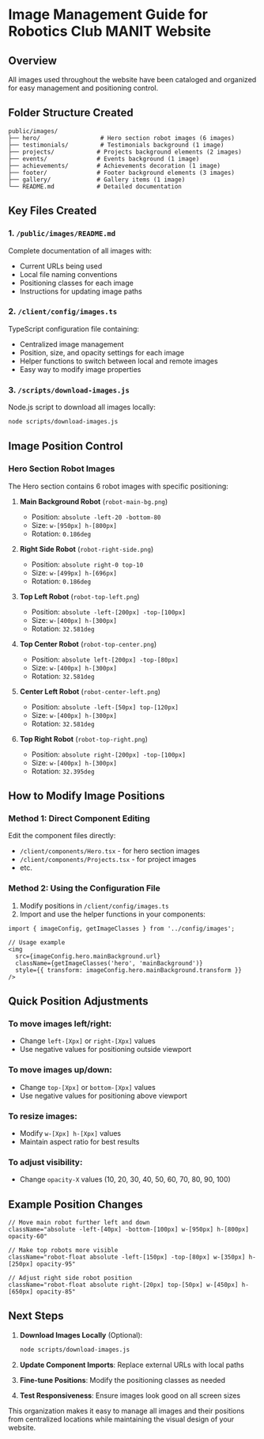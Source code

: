 # Image Management Guide for Robotics Club MANIT Website

## Overview
All images used throughout the website have been cataloged and organized for easy management and positioning control.

## Folder Structure Created
```
public/images/
├── hero/                 # Hero section robot images (6 images)
├── testimonials/         # Testimonials background (1 image)
├── projects/            # Projects background elements (2 images)
├── events/              # Events background (1 image)
├── achievements/        # Achievements decoration (1 image)
├── footer/              # Footer background elements (3 images)
├── gallery/             # Gallery items (1 image)
└── README.md            # Detailed documentation
```

## Key Files Created

### 1. `/public/images/README.md`
Complete documentation of all images with:
- Current URLs being used
- Local file naming conventions
- Positioning classes for each image
- Instructions for updating image paths

### 2. `/client/config/images.ts`
TypeScript configuration file containing:
- Centralized image management
- Position, size, and opacity settings for each image
- Helper functions to switch between local and remote images
- Easy way to modify image properties

### 3. `/scripts/download-images.js`
Node.js script to download all images locally:
```bash
node scripts/download-images.js
```

## Image Position Control

### Hero Section Robot Images
The Hero section contains 6 robot images with specific positioning:

1. **Main Background Robot** (`robot-main-bg.png`)
   - Position: `absolute -left-20 -bottom-80`
   - Size: `w-[950px] h-[800px]`
   - Rotation: `0.186deg`

2. **Right Side Robot** (`robot-right-side.png`)
   - Position: `absolute right-0 top-10`
   - Size: `w-[499px] h-[696px]`
   - Rotation: `0.186deg`

3. **Top Left Robot** (`robot-top-left.png`)
   - Position: `absolute -left-[200px] -top-[100px]`
   - Size: `w-[400px] h-[300px]`
   - Rotation: `32.581deg`

4. **Top Center Robot** (`robot-top-center.png`)
   - Position: `absolute left-[200px] -top-[80px]`
   - Size: `w-[400px] h-[300px]`
   - Rotation: `32.581deg`

5. **Center Left Robot** (`robot-center-left.png`)
   - Position: `absolute -left-[50px] top-[120px]`
   - Size: `w-[400px] h-[300px]`
   - Rotation: `32.581deg`

6. **Top Right Robot** (`robot-top-right.png`)
   - Position: `absolute right-[200px] -top-[100px]`
   - Size: `w-[400px] h-[300px]`
   - Rotation: `32.395deg`

## How to Modify Image Positions

### Method 1: Direct Component Editing
Edit the component files directly:
- `/client/components/Hero.tsx` - for hero section images
- `/client/components/Projects.tsx` - for project images
- etc.

### Method 2: Using the Configuration File
1. Modify positions in `/client/config/images.ts`
2. Import and use the helper functions in your components:

```tsx
import { imageConfig, getImageClasses } from '../config/images';

// Usage example
<img
  src={imageConfig.hero.mainBackground.url}
  className={getImageClasses('hero', 'mainBackground')}
  style={{ transform: imageConfig.hero.mainBackground.transform }}
/>
```

## Quick Position Adjustments

### To move images left/right:
- Change `left-[Xpx]` or `right-[Xpx]` values
- Use negative values for positioning outside viewport

### To move images up/down:
- Change `top-[Xpx]` or `bottom-[Xpx]` values
- Use negative values for positioning above viewport

### To resize images:
- Modify `w-[Xpx] h-[Xpx]` values
- Maintain aspect ratio for best results

### To adjust visibility:
- Change `opacity-X` values (10, 20, 30, 40, 50, 60, 70, 80, 90, 100)

## Example Position Changes

```tsx
// Move main robot further left and down
className="absolute -left-[40px] -bottom-[100px] w-[950px] h-[800px] opacity-60"

// Make top robots more visible
className="robot-float absolute -left-[150px] -top-[80px] w-[350px] h-[250px] opacity-95"

// Adjust right side robot position
className="robot-float absolute right-[20px] top-[50px] w-[450px] h-[650px] opacity-85"
```

## Next Steps

1. **Download Images Locally** (Optional):
   ```bash
   node scripts/download-images.js
   ```

2. **Update Component Imports**: Replace external URLs with local paths

3. **Fine-tune Positions**: Modify the positioning classes as needed

4. **Test Responsiveness**: Ensure images look good on all screen sizes

This organization makes it easy to manage all images and their positions from centralized locations while maintaining the visual design of your website.
